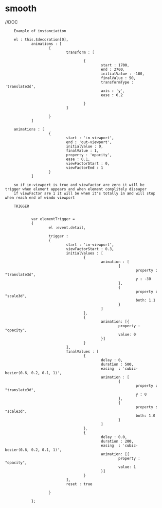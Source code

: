 # smooth
//DOC

		Example of instanciation

		el : this.$decoration[0],
				animations : [
						{
								transform : [

										{
												start : 1700,
												end : 2700,
												initialValue : -100,
												finalValue : 50,
												transformType : 'translate3d',
												axis : 'y',
												ease : 0.2

										}
								]

						}
				]

		animations : [
						{
								start : 'in-viewport',
								end : 'out-viewport',
								initialValue : 0,
								finalValue : 1,
								property : 'opacity',
								ease : 0.1,
								viewFactorStart : 0,
								viewFactorEnd : 1
						}
				]

		so if in-viewport is true and viewfactor are zero it will be trigger when element appears and when element complitely dissaper
		if viewFactor are 1 it will be whem it's totally in and will stop when reach end of windo viewport

		TRIGGER


				var elementTrigger =
				{
						el :event.detail,

						trigger :
						{
								start : 'in-viewport',
								viewFactorStart : 0.3,
								initialValues : [
										{
												animation : [
														{
																property : "translate3d",
																y : -30
														},
														{
																property : "scale3d",
																both: 1.1
														}
												]
										},
										{
												animation: [{
														property : "opacity",
														value: 0
												}]
										}
								],
								finalValues : [
										{
												delay : 0,
												duration : 500,
												easing  : 'cubic-bezier(0.6, 0.2, 0.1, 1)',
												animation : [
														{
																property : "translate3d",
																y : 0
														},
														{
																property : "scale3d",
																both: 1.0
														}
												]
										},
										{
												delay : 0.0,
												duration : 200,
												easing  : 'cubic-bezier(0.6, 0.2, 0.1, 1)',
												animation: [{
														property : "opacity",
														value: 1
												}]
										}
								],
								reset : true

						}

				};
